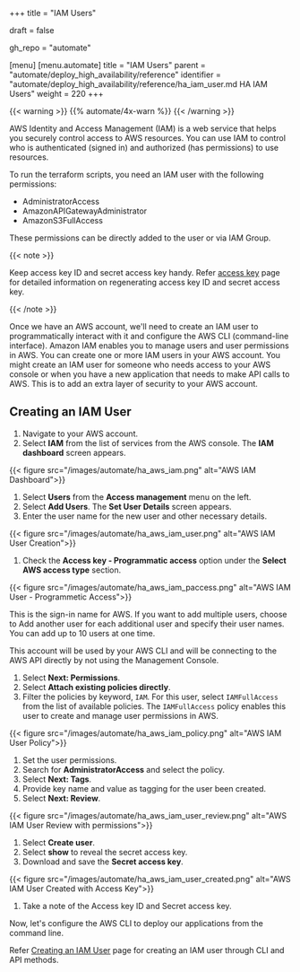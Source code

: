 +++
title = "IAM Users"

draft = false

gh_repo = "automate"

[menu]
  [menu.automate]
    title = "IAM Users"
    parent = "automate/deploy_high_availability/reference"
    identifier = "automate/deploy_high_availability/reference/ha_iam_user.md HA IAM Users"
    weight = 220
+++

{{< warning >}}
{{% automate/4x-warn %}}
{{< /warning >}}

AWS Identity and Access Management (IAM) is a web service that helps you securely control access to AWS resources. You can use IAM to control who is authenticated (signed in) and authorized (has permissions) to use resources.

To run the terraform scripts, you need an IAM user with the following permissions:

- AdministratorAccess
- AmazonAPIGatewayAdministrator
- AmazonS3FullAccess

These permissions can be directly added to the user or via IAM Group.

{{< note >}}

Keep access key ID and secret access key handy. Refer [access key](https://docs.aws.amazon.com/IAM/latest/UserGuide/id_credentials_access-keys.html) page for detailed information on regenerating access key ID and secret access key.

{{< /note >}}

Once we have an AWS account, we'll need to create an IAM user to programmatically interact with it and configure the AWS CLI (command-line interface). Amazon IAM enables you to manage users and user permissions in AWS. You can create one or more IAM users in your AWS account. You might create an IAM user for someone who needs access to your AWS console or when you have a new application that needs to make API calls to AWS. This is to add an extra layer of security to your AWS account.

## Creating an IAM User

1. Navigate to your AWS account.
1. Select **IAM** from the list of services from the AWS console. The **IAM dashboard** screen appears.

  {{< figure src="/images/automate/ha_aws_iam.png" alt="AWS IAM Dashboard">}}

1. Select **Users** from the **Access management** menu on the left.
1. Select **Add Users**. The **Set User Details** screen appears.
1. Enter the user name for the new user and other necessary details.

  {{< figure src="/images/automate/ha_aws_iam_user.png" alt="AWS IAM User Creation">}}

1. Check the **Access key - Programmatic access** option under the **Select AWS access type** section.

{{< figure src="/images/automate/ha_aws_iam_paccess.png" alt="AWS IAM User - Programmetic Access">}}

  This is the sign-in name for AWS. If you want to add multiple users, choose to Add another user for each additional user and specify their user names. You can add up to 10 users at one time.

  This account will be used by your AWS CLI and will be connecting to the AWS API directly by not using the Management Console.

1. Select **Next: Permissions**.
1. Select **Attach existing policies directly**.
1. Filter the policies by keyword, `IAM`. For this user, select `IAMFullAccess` from the list of available policies. The `IAMFullAccess` policy enables this user to create and manage user permissions in AWS.

{{< figure src="/images/automate/ha_aws_iam_policy.png" alt="AWS IAM User Policy">}}

1. Set the user permissions.
1. Search for **AdministratorAccess** and select the policy.
1. Select **Next: Tags**.
1. Provide key name and value as tagging for the user been created.
1. Select **Next: Review**.

{{< figure src="/images/automate/ha_aws_iam_user_review.png" alt="AWS IAM User Review with permissions">}}

1. Select **Create user**.
1. Select **show** to reveal the secret access key.
1. Download and save the **Secret access key**.

{{< figure src="/images/automate/ha_aws_iam_user_created.png" alt="AWS IAM User Created with Access Key">}}

1. Take a note of the Access key ID and Secret access key.

  Now, let's configure the AWS CLI to deploy our applications from the command line.

  Refer [Creating an IAM User](https://docs.aws.amazon.com/IAM/latest/UserGuide/id_users_create.html) page for creating an IAM user through CLI and API methods.

